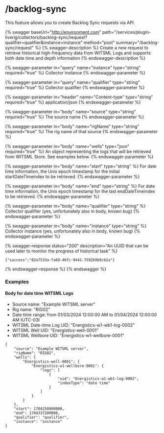 # /backlog-sync

This feature allows you to create Backlog Sync requests via API.

{% swagger baseUrl="http://environment.com" path="/services/plugin-liverig/collectors/backlog-sync/request?qualifier=qualifier&instance=instance" method="post" summary="/backlog-sync/request" %}
{% swagger-description %}
Create a new request to retrieve historical high-frequency data from WITSML Logs and supports both date time and depth information
{% endswagger-description %}

{% swagger-parameter in="query" name="instance" type="string" required="true" %}
Collector instance
{% endswagger-parameter %}

{% swagger-parameter in="query" name="qualifier" type="string" required="true" %}
Collector qualifier
{% endswagger-parameter %}

{% swagger-parameter in="header" name="Content-type" type="string" required="true" %}
application/json
{% endswagger-parameter %}

{% swagger-parameter in="body" name="source" type="string" required="true" %}
The source name
{% endswagger-parameter %}

{% swagger-parameter in="body" name="rigName" type="string" required="true" %}
The rig name of that source
{% endswagger-parameter %}

{% swagger-parameter in="body" name="wells" type="json" required="true" %}
An object representing the logs that will be retrieved from WITSML Store. See examples below.
{% endswagger-parameter %}

{% swagger-parameter in="body" name="start" type="string" %}
For date time information, the Unix epoch timestamp for the initial startDateTimeindex to be retrieved. 
{% endswagger-parameter %}

{% swagger-parameter in="body" name="end" type="string" %}
For date time information, the Unix epoch timestamp for the last endDateTimeindex to be retrieved. 
{% endswagger-parameter %}

{% swagger-parameter in="body" name="qualifier" type="string" %}
Collector qualifier (yes, unfortunately also in body, known bug)
{% endswagger-parameter %}

{% swagger-parameter in="body" name="instance" type="string" %}
Collector instance (yes, unfortunately also in body, known bug)
{% endswagger-parameter %}

{% swagger-response status="200" description="An UUID that can be used later to monitor the progress of historical task" %}
```
{"success":"02a7533a-fa69-46fc-9441-7592b9b9cb2a"}
```
{% endswagger-response %}
{% endswagger %}

### Examples


#### Body for date time WITSML Logs

- Source name: "Example WITSML server"
- Rig name: "RIG02"
- Date time range: from 01/03/2024 12:00:00 AM to 01/04/2024 12:00:00 AM (UTC-03)
- WITSML Date-time Log UID: "Energistics-w1-wb1-log-0002"
- WITSML Well UID: "Energistics-well-0001"
- WITSML Wellbore UID: "Energistics-w1-wellbore-0001"


```
{
    "source": "Example WITSML server",
    "rigName": "RIG02",
    "wells": {
        "Energistics-well-0001": {
            "Energistics-w1-wellbore-0001": {
                "logs": [
                    {
                        "uid": "Energistics-w1-wb1-log-0002",
                        "indexType": "date time"
                    }
                ]
            }
        }
    },
    "start": 1704250800000,
    "end": 1704337200000,
    "qualifier": "qualifier",
    "instance": "instance"
}
```

##
